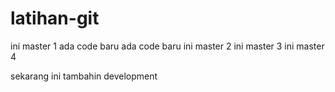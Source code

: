 # latihan-git

ini master 1
ada code baru
ada code baru
ini master 2
ini master 3
ini master 4

sekarang ini tambahin development